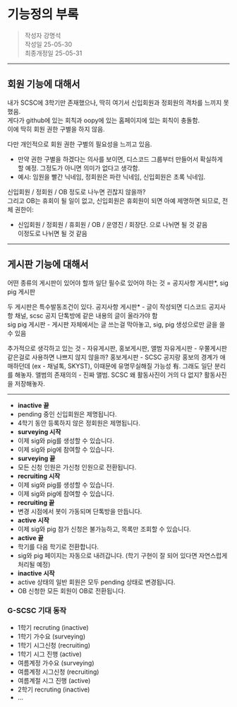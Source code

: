 # 기능정의 부록

> 작성자 강명석  
> 작성일 25-05-30  
> 최종개정일 25-05-31  

---

## 회원 기능에 대해서

내가 SCSC에 3학기만 존재했으나, 딱히 여기서 신입회원과 정회원의 격차를 느끼지 못했음.    
게다가 github에 있는 회칙과 oopy에 있는 홈페이지에 있는 회칙이 충돌함.  
이에 딱히 회원 권한 구별을 하지 않음.

다만 개인적으로 회원 권한 구별의 필요성을 느끼고 있음.    
- 만약 권한 구별을 하겠다는 의사를 보이면, 디스코드 그룹부터 만들어서 확실하게 할 예정. 그정도가 아니면 의미가 없다고 생각함.    
- 예시: 임원을 빨간 닉네임, 정회원은 파란 닉네임, 신입회원은 초록 닉네임. 

신입회원 / 정회원 / OB 정도로 나누면 괸찮지 않을까?  
그리고 OB는 휴회이 될 일이 없고, 신입회원은 휴회원이 되면 아예 제명하면 되므로, 전체 권한이:  
- 신입회원 / 정회원 / 휴회원 / OB / 운영진 / 회장단. 으로 나뉘면 될 것 같음  
이정도로 나뉘면 될 것 같음

---

## 게시판 기능에 대해서

어떤 종류의 게시판이 있어야 할까
일단 필수로 있어야 하는 것 = 공지사항 게시판*, sig pig 게시판

두 게시판은 특수발동조건이 있다.
공지사항 게시판* - 글이 작성되면 디스코드 공지사항 채널, scsc 공지 단톡방에 같은 내용의 글이 올라가야 함  
sig pig 게시판 - 게시판 자체에서는 글 쓰는걸 막아놓고, sig, pig 생성으로만 글을 쓸 수 있음  

추가적으로 생각하고 있는 것 - 자유게시판, 홍보게시판, 앨범
자유게시판 - 우쭐게시판 같은걸로 사용하면 나쁘지 않지 않을까?
홍보게시판 - SCSC 공지랑 홍보의 경계가 애매하던데 (ex - 채널톡, SKYST), 이때문에 유명무실해질 가능성 有. 그래도 일단 분리를 해놓자.
앨범의 존재의의 - 진짜 앨범. SCSC 왜 활동사진이 거의 다 없지? 활동사진을 저장해놓자.

---

- **inactive 끝**
- pending 중인 신입회원은 제명됩니다.  
- 4학기 동안 등록하지 않은 정회원은 제명됩니다.  
- **surveying 시작**  
- 이제 sig와 pig를 생성할 수 있습니다.  
- 이제 sig와 pig에 참여할 수 있습니다.  
- **surveying 끝**  
- 모든 신청 인원은 가신청 인원으로 전환됩니다.    
- **recruiting 시작**  
- 이제 sig와 pig를 생성할 수 있습니다.  
- 이제 sig와 pig에 참여할 수 있습니다.  
- **recruiting 끝**  
- 변경 시점에서 봇이 가동되며 단톡방을 만듭니다.  
- **active 시작**  
- 이제 sig와 pig 참가 신청은 불가능하고, 목록만 조회할 수 있습니다.  
- **active 끝**  
- 학기를 다음 학기로 전환합니다.  
- sig와 pig 페이지는 자동으로 내려갑니다. (학기 구현이 잘 되어 있다면 자연스럽게 처리될 예정)  
- **inactive 시작**  
- active 상태의 일반 회원은 모두 pending 상태로 변경됩니다.  
- OB 신청한 모든 회원이 OB로 전환됩니다.  

### G-SCSC 기대 동작
- 1학기 recruting (inactive)  
- 1학기 가수요 (surveying)  
- 1학기 시그신청 (recruiting)  
- 1학기 시그 진행 (active)  
- 여름계정 가수요 (surveying)  
- 여름계정 시그신청 (recruiting)  
- 여름계절 시그 진행 (active)  
- 2학기 recruting (inactive)  
- ...  
